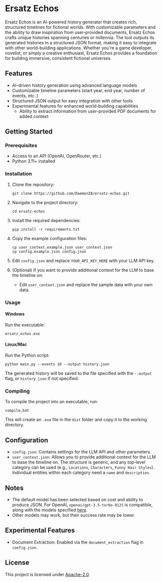 # Ersatz Echos

Ersatz Echos is an AI-powered history generator that creates rich, structured timelines for fictional worlds. With customizable parameters and the ability to draw inspiration from user-provided documents, Ersatz Echos crafts unique histories spanning centuries or millennia. The tool outputs its generated histories in a structured JSON format, making it easy to integrate with other world-building applications. Whether you're a game developer, novelist, or simply a creative enthusiast, Ersatz Echos provides a foundation for building immersive, consistent fictional universes.

## Features

- AI-driven history generation using advanced language models
- Customizable timeline parameters (start year, end year, number of events, etc..)
- Structured JSON output for easy integration with other tools
- Experimental features for enhanced world-building capabilities
  - Ability to extract information from user-provided PDF documents for added context

## Getting Started

### Prerequisites

- Access to an API (OpenAI, OpenRouter, etc.)
- Python 3.11+ installed

### Installation

1. Clone the repository:
   ```
   git clone https://github.com/DaemonIB/ersatz-echos.git
   ```

2. Navigate to the project directory:
   ```
   cd ersatz-echos
   ```

3. Install the required dependencies:
   ```
   pip install -r requirements.txt
   ```

4. Copy the example configuration files:
   ```
   cp user_context.example.json user_context.json
   cp config.example.json config.json
   ```

5. Edit `config.json` and replace `YOUR_API_KEY_HERE` with your LLM API key.

6. (Optional) If you want to provide additional context for the LLM to base the timeline on:
   - Edit `user_context.json` and replace the sample data with your own data.

### Usage

#### Windows

Run the executable:
```
ersatz_echos.exe
```

#### Linux/Mac

Run the Python script:
```
python main.py --events 10 --output history.json
```

The generated history will be saved to the file specified with the `--output` flag, or `history.json` if not specified.

### Compiling

To compile the project into an executable, run:
```
compile.bat
```

This will create an `.exe` file in the `dist` folder and copy it to the working directory.

## Configuration

- `config.json`: Contains settings for the LLM API and other parameters.
- `user_context.json`: Allows you to provide additional context for the LLM to base the timeline on. The structure is generic, and any top-level category can be used (e.g., `Locations`, `Characters`, `Funny Hair Styles`). Individual entities within each category need a `name` and `description`.

## Notes

- The default model has been selected based on cost and ability to produce JSON. For OpenAI, `openai/gpt-3.5-turbo-0125` is compatible, along with the models specified [here](https://platform.openai.com/docs/api-reference/chat/create#chat-create-response_format).
- Other models may work, but their success rate may be lower.

## Experimental Features

- Document Extraction: Enabled via the `document_extraction` flag in `config.json`.

## License

This project is licensed under [Apache-2.0](LICENSE).